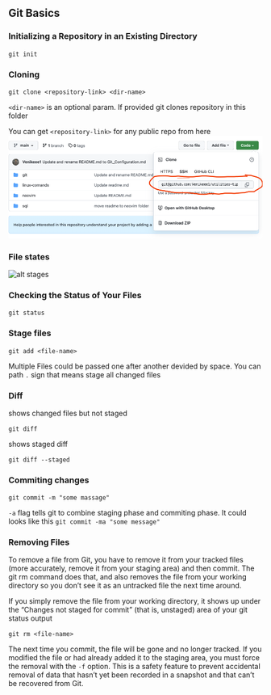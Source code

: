 ## Git Basics

### Initializing a Repository in an Existing Directory
```
git init 
```

### Cloning
```
git clone <repository-link> <dir-name>
```

`<dir-name>` is an optional param. If provided git clones repository in this folder

You can get `<repository-link>` for any public repo from here 
![alt where to clone repo](./clone-hint.png)

### File states
![alt stages](https://git-scm.com/book/en/v2/images/lifecycle.png)
### Checking the Status of Your Files
```
git status
```
### Stage files
```
git add <file-name>
```
Multiple Files could be passed one after another devided by space.
You can path `.` sign that means stage all changed files 

### Diff
shows changed files but not staged
```
git diff
```
shows staged diff
```
git diff --staged
```
### Commiting changes
```
git commit -m "some massage"
```

`-a` flag tells git to combine staging phase and commiting phase. It could looks like this `git commit -ma "some message"` 
### Removing Files
To remove a file from Git, you have to remove it from your tracked files (more accurately, remove it from your staging area) and then commit. The git rm command does that, and also removes the file from your working directory so you don’t see it as an untracked file the next time around.

If you simply remove the file from your working directory, it shows up under the “Changes not staged for commit” (that is, unstaged) area of your git status output
```
git rm <file-name>
```
The next time you commit, the file will be gone and no longer tracked. If you modified the file or had already added it to the staging area, you must force the removal with the `-f` option. This is a safety feature to prevent accidental removal of data that hasn’t yet been recorded in a snapshot and that can’t be recovered from Git.
